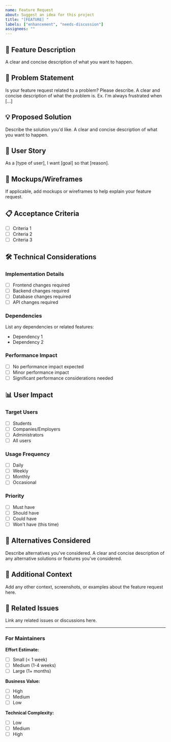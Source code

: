 ```yaml
---
name: Feature Request
about: Suggest an idea for this project
title: "[FEATURE] "
labels: ["enhancement", "needs-discussion"]
assignees: ""
---
```


## 🚀 Feature Description

A clear and concise description of what you want to happen.

## 🤔 Problem Statement

Is your feature request related to a problem? Please describe.
A clear and concise description of what the problem is. Ex. I'm always frustrated when [...]

## 💡 Proposed Solution

Describe the solution you'd like.
A clear and concise description of what you want to happen.

## 🔄 User Story

As a [type of user], I want [goal] so that [reason].

## 🎨 Mockups/Wireframes

If applicable, add mockups or wireframes to help explain your feature request.

## 📋 Acceptance Criteria

- [ ] Criteria 1
- [ ] Criteria 2
- [ ] Criteria 3

## 🛠️ Technical Considerations

### Implementation Details

- [ ] Frontend changes required
- [ ] Backend changes required
- [ ] Database changes required
- [ ] API changes required

### Dependencies

List any dependencies or related features:

- Dependency 1
- Dependency 2

### Performance Impact

- [ ] No performance impact expected
- [ ] Minor performance impact
- [ ] Significant performance considerations needed

## 📊 User Impact

### Target Users

- [ ] Students
- [ ] Companies/Employers
- [ ] Administrators
- [ ] All users

### Usage Frequency

- [ ] Daily
- [ ] Weekly
- [ ] Monthly
- [ ] Occasional

### Priority

- [ ] Must have
- [ ] Should have
- [ ] Could have
- [ ] Won't have (this time)

## 🔄 Alternatives Considered

Describe alternatives you've considered.
A clear and concise description of any alternative solutions or features you've considered.

## 🌟 Additional Context

Add any other context, screenshots, or examples about the feature request here.

## 🔗 Related Issues

Link any related issues or discussions here.

---

### For Maintainers

**Effort Estimate:**

- [ ] Small (< 1 week)
- [ ] Medium (1-4 weeks)
- [ ] Large (1+ months)

**Business Value:**

- [ ] High
- [ ] Medium
- [ ] Low

**Technical Complexity:**

- [ ] Low
- [ ] Medium
- [ ] High
